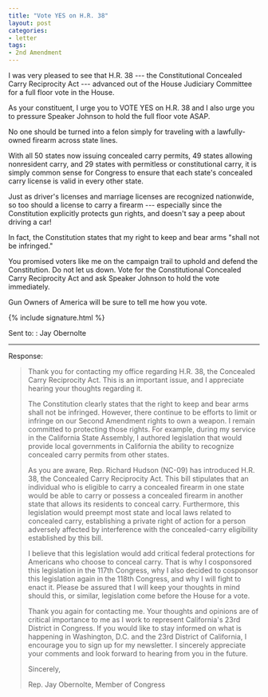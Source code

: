 ```yaml
---
title: "Vote YES on H.R. 38"
layout: post
categories:
- letter
tags:
- 2nd Amendment
---
```


I was very pleased to see that H.R. 38 --- the Constitutional Concealed Carry Reciprocity Act --- advanced out of the House Judiciary Committee for a full floor vote in the House. 

As your constituent, I urge you to VOTE YES on H.R. 38 and I also urge you to pressure Speaker Johnson to hold the full floor vote ASAP. 

No one should be turned into a felon simply for traveling with a lawfully-owned firearm across state lines. 

With all 50 states now issuing concealed carry permits, 49 states allowing nonresident carry, and 29 states with permitless or constitutional carry, it is simply common sense for Congress to ensure that each state's concealed carry license is valid in every other state. 

Just as driver's licenses and marriage licenses are recognized nationwide, so too should a license to carry a firearm --- especially since the Constitution explicitly protects gun rights, and doesn't say a peep about driving a car! 

In fact, the Constitution states that my right to keep and bear arms "shall not be infringed." 

You promised voters like me on the campaign trail to uphold and defend the Constitution. Do not let us down. Vote for the Constitutional Concealed Carry Reciprocity Act and ask Speaker Johnson to hold the vote immediately. 

Gun Owners of America will be sure to tell me how you vote. 

{% include signature.html %}

Sent to:
: Jay Obernolte

---

Response:

> Thank you for contacting my office regarding H.R. 38, the Concealed Carry Reciprocity Act. This is an important issue, and I appreciate hearing your thoughts regarding it. 
> 
> The Constitution clearly states that the right to keep and bear arms shall not be infringed. However, there continue to be efforts to limit or infringe on our Second Amendment rights to own a weapon. I remain committed to protecting those rights. For example, during my service in the California State Assembly, I authored legislation that would provide local governments in California the ability to recognize concealed carry permits from other states.  
> 
> As you are aware, Rep. Richard Hudson (NC-09) has introduced H.R. 38, the Concealed Carry Reciprocity Act. This bill stipulates that an individual who is eligible to carry a concealed firearm in one state would be able to carry or possess a concealed firearm in another state that allows its residents to conceal carry. Furthermore, this legislation would preempt most state and local laws related to concealed carry, establishing a private right of action for a person adversely affected by interference with the concealed-carry eligibility established by this bill.  
> 
> I believe that this legislation would add critical federal protections for Americans who choose to conceal carry. That is why I cosponsored this legislation in the 117th Congress, why I also decided to cosponsor this legislation again in the 118th Congress, and why I will fight to enact it. Please be assured that I will keep your thoughts in mind should this, or similar, legislation come before the House for a vote.
> 
> Thank you again for contacting me. Your thoughts and opinions are of critical importance to me as I work to represent California's 23rd District in Congress. If you would like to stay informed on what is happening in Washington, D.C. and the 23rd District of California, I encourage you to sign up for my newsletter. I sincerely appreciate your comments and look forward to hearing from you in the future.
> 
> Sincerely,
> 
> Rep. Jay Obernolte, Member of Congress

